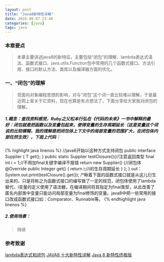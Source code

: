 ```yaml
---
layout: post
title: "Java8新特性详解"
date: 2016-08-07 23:48
categories: [java]
tags: java
---
```


### 本章要点

> 本章主要讲述java8的新特征，主要包括“闭包”的理解、lambda表达式语法、函数式接口、java.utils.Function包中常用的几个函数式接口、方法引用、接口的默认方法、类库以及编译器方面的优化。

### 一、“闭包”的理解

> 受面向对象编程思想的影响，对与“闭包”这个词一直比较难以理解，于是最近网上查关于它资料，现在也算是有点想法了，下面分享给大家我对闭包的理解。

##### 1.概念：查找资料感觉，Ruby之父松本行弘在《代码的未来》一书中解释的最好：闭包就是把函数以及变量包起来，使得变量的生存周期延长（这里变量这个词说的比较模糊，我的理解是把闭包体上下文中的局部变量的范围扩大，在闭包体内部任然生效），下面上代码：
{% highlight java linenos %}
//java6开始以这种方式支持闭包
public interface Supplier<T> {
	 T get();
}
public static Supplier<Integer> testClosure(){//注意返回类型
	 final int i = 1;//不用加final关键字编译不报错
	 return new Supplier<Integer>() {//闭包体
		 @Override
		 public Integer get() {
			 return i;//i的生存周期延长
		 }
	 };
}
out：
System.out.print(testClosure().get());
/*瞅着下面的函数式接口就是从这儿衍生出来的，只是将称之为函数式接口的编写做了一定的规范，闭包体使用了lambda替代，i变量的定义使用了语法糖，在编译期间将其指定为final类型，从此改善了匿名内部类中变量只能访问局部变量为final修饰的变量。java8中把一些常用的接口改成函数式接口如：Comparator、Runnable等。
{% endhighlight java linenos %}

##### 2.使用场景：

> 待续

### 参考致谢
[lambda表达式和闭包](http://www.importnew.com/17905.html)
[JAVA8 十大新特性详解](http://www.125135.com/842.htm)
[Java 8 新特性终极版](http://www.codeceo.com/article/java-8-new-feature.html)